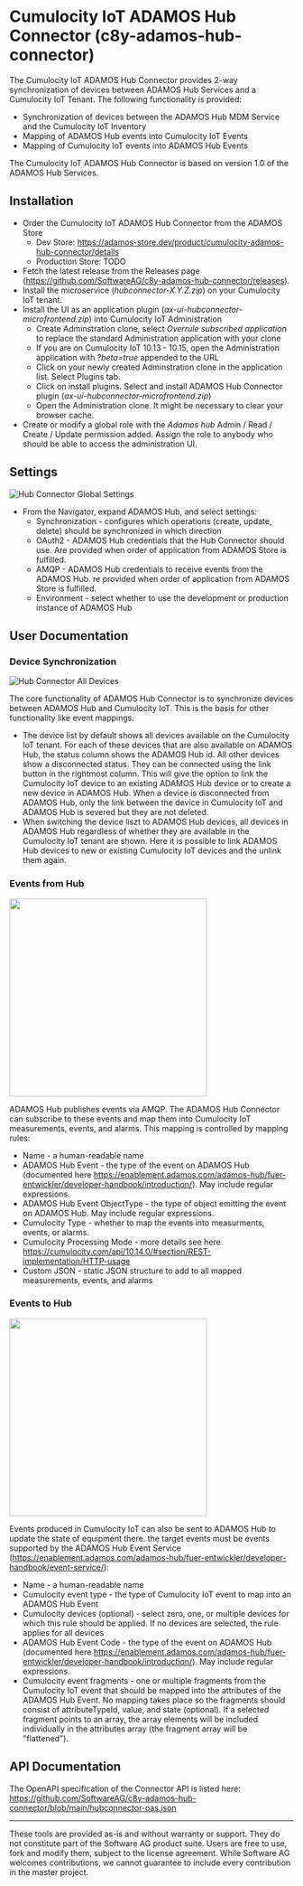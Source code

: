 # Cumulocity IoT ADAMOS Hub Connector (c8y-adamos-hub-connector)
The Cumulocity IoT ADAMOS Hub Connector provides 2-way synchronization of devices between ADAMOS Hub Services and a Cumulocity IoT Tenant. The following functionality is provided:

* Synchronization of devices between the ADAMOS Hub MDM Service and the Cumulocity IoT Inventory
* Mapping of ADAMOS Hub events into Cumulocity IoT Events
* Mapping of Cumulocity IoT events into ADAMOS Hub Events

The Cumulocity IoT ADAMOS Hub Connector is based on version 1.0 of the ADAMOS Hub Services.

## Installation

* Order the Cumulocity IoT ADAMOS Hub Connector from the ADAMOS Store
    * Dev Store: https://adamos-store.dev/product/cumulocity-adamos-hub-connector/details
    * Production Store: TODO
* Fetch the latest release from the Releases page (https://github.com/SoftwareAG/c8y-adamos-hub-connector/releases). 
* Install the microservice (*hubconnector-X.Y.Z.zip*) on your Cumulocity IoT tenant.
* Install the UI as an application plugin (*ax-ui-hubconnector-microfrontend.zip*) into Cumulocity IoT Administration
    * Create Adminstration clone, select *Overrule subscribed application* to replace the standard Administration application with your clone
    * If you are on Cumulocity IoT 10.13 - 10.15, open the Administration application with *?beta=true* appended to the URL
    * Click on your newly created Adminstration clone in the application list. Select Plugins tab.
    * Click on install plugins. Select and install ADAMOS Hub Connector plugin (*ax-ui-hubconnector-microfrontend.zip*)
    * Open the Administration clone. It might be necessary to clear your browser cache.
* Create or modify a global role with the *Adamos hub* Admin / Read / Create / Update permission added. Assign the role to anybody who should be able to access the administration UI.

## Settings

![Hub Connector Global Settings](doc/01-config.png)

* From the Navigator, expand ADAMOS Hub, and select settings:
    * Synchronization - configures which operations (create, update, delete) should be synchronized in which direction
    * OAuth2 - ADAMOS Hub credentials that the Hub Connector should use. Are provided when order of application from ADAMOS Store is fulfilled.
    * AMQP - ADAMOS Hub credentials to receive events from the ADAMOS Hub. re provided when order of application from ADAMOS Store is fulfilled.
    * Environment - select whether to use the development or production instance of ADAMOS Hub


## User Documentation

### Device Synchronization
![Hub Connector All Devices](doc/02-alldevices.png)

The core functionality of ADAMOS Hub Connector is to synchronize devices between ADAMOS Hub and Cumulocity IoT. This is the basis for other functionality like event mappings.

* The device list by default shows all devices available on the Cumulocity IoT tenant. For each of these devices that are also available on ADAMOS Hub, the status column shows the ADAMOS Hub id. All other devices show a disconnected status. They can be connected using the link button in the rightmost column. This will give the option to link the Cumulocity IoT device to an existing ADAMOS Hub device or to create a new device in ADAMOS Hub. When a device is disconnected from ADAMOS Hub, only the link between the device in Cumulocity IoT and ADAMOS Hub is severed but they are not deleted.
* When switching the device liszt to ADAMOS Hub devices, all devices in ADAMOS Hub regardless of whether they are available in the Cumulocity IoT tenant are shown. Here it is possible to link ADAMOS Hub devices to new or existing Cumulocity IoT devices and the unlink them again.

### Events from Hub
<img src="doc/03-fromhub.png" width="350">

ADAMOS Hub publishes events via AMQP. The ADAMOS Hub Connector can subscribe to these events and map them into Cumulocity IoT measurements, events, and alarms. This mapping is controlled by mapping rules:

* Name - a human-readable name
* ADAMOS Hub Event - the type of the event on ADAMOS Hub (documented here https://enablement.adamos.com/adamos-hub/fuer-entwickler/developer-handbook/introduction/). May include regular expressions.
* ADAMOS Hub Event ObjectType - the type of object emitting the event on ADAMOS Hub. May include regular expressions.
* Cumulocity Type - whether to map the events into measurments, events, or alarms.
* Cumulocity Processing Mode - more details see here https://cumulocity.com/api/10.14.0/#section/REST-implementation/HTTP-usage
* Custom JSON - static JSON structure to add to all mapped measurements, events, and alarms

### Events to Hub
<img src="doc/04-tohub.png" width="350">

Events produced in Cumulocity IoT can also be sent to ADAMOS Hub to update the state of equipment there. the target events must be events supported by the ADAMOS Hub Event Service (https://enablement.adamos.com/adamos-hub/fuer-entwickler/developer-handbook/event-service/):

* Name - a human-readable name
* Cumulocity event type - the type of Cumulocity IoT event to map into an ADAMOS Hub Event
* Cumulocity devices (optional) - select zero, one, or multiple devices for which this rule should be applied. If no devices are selected, the rule applies for all devices
* ADAMOS Hub Event Code - the type of the event on ADAMOS Hub (documented here https://enablement.adamos.com/adamos-hub/fuer-entwickler/developer-handbook/introduction/). May include regular expressions.
* Cumulocity event fragments - one or multiple fragments from the Cumulocity IoT event that should be mapped into the attributes of the ADAMOS Hub Event. No mapping takes place so the fragments should consist of attributeTypeId, value, and state (optional). If a selected fragment points to an array, the array elements will be included individually in the attributes array (the fragment array will be "flattened").
 
## API Documentation
The OpenAPI specification of the Connector API is listed here:
https://github.com/SoftwareAG/c8y-adamos-hub-connector/blob/main/hubconnector-oas.json

_________________

These tools are provided as-is and without warranty or support. They do not constitute part of the Software AG product suite. Users are free to use, fork and modify them, subject to the license agreement. While Software AG welcomes contributions, we cannot guarantee to include every contribution in the master project.
